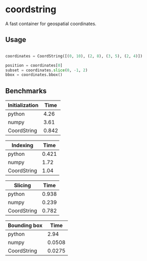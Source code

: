# coordstring

A fast container for geospatial coordinates.

## Usage

```python

coordinates = CoordString([(0, 10), (2, 8), (3, 5), (2, 4)])

position = coordinates[0]
subset = coordinates.slice(0, -1, 2)
bbox = coordinates.bbox()
```

## Benchmarks

| Initialization    | Time      |
|-------------------|-----------|
| python            | 4.26      |
| numpy             | 3.61      |
| CoordString       | 0.842     |

| Indexing          | Time      |
|-------------------|-----------|
| python            | 0.421     |
| numpy             | 1.72      |
| CoordString       | 1.04      |

| Slicing           | Time      |
|-------------------|-----------|
| python            | 0.938     |
| numpy             | 0.239     |
| CoordString       | 0.782     |

| Bounding box      | Time      |
|-------------------|-----------|
| python            | 2.94      |
| numpy             | 0.0508    |
| CoordString       | 0.0275    |

